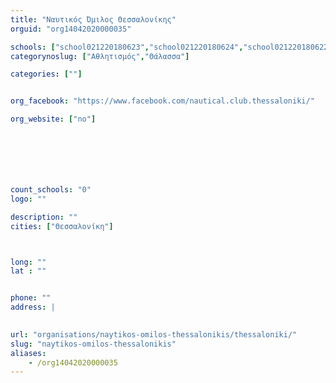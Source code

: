 ```yaml
---
title: "Ναυτικός Όμιλος Θεσσαλονίκης"
orguid: "org14042020000035"

schools: ["school021220180623","school021220180624","school021220180622"]
categorynoslug: ["Αθλητισμός","Θάλασσα"]

categories: [""]


org_facebook: "https://www.facebook.com/nautical.club.thessaloniki/"

org_website: ["no"]







count_schools: "0"
logo: ""

description: ""
cities: ["Θεσσαλονίκη"]



long: ""
lat : ""


phone: ""
address: |
    

url: "organisations/naytikos-omilos-thessalonikis/thessaloniki/"
slug: "naytikos-omilos-thessalonikis"
aliases:
    - /org14042020000035
---
```



